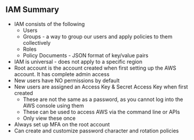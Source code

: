 ## IAM Summary
* IAM consists of the following
  * Users
  * Groups - a way to group our users and apply policies to them collectively
  * Roles
  * Policy Documents - JSON format of key/value pairs
* IAM is universal - does not apply to a specific region
* Root account is the account created when first setting up the AWS account.  It has complete admin access
* New users have NO permissions by default
* New users are assigned an Access Key & Secret Access Key when first created
  * These are not the same as a password, as you cannot log into the AWS console using them
  * These can be used to access AWS via the command line or APIs
  * Only view these once
* Always set up MFA on the root account
* Can create and customize password character and rotation policies